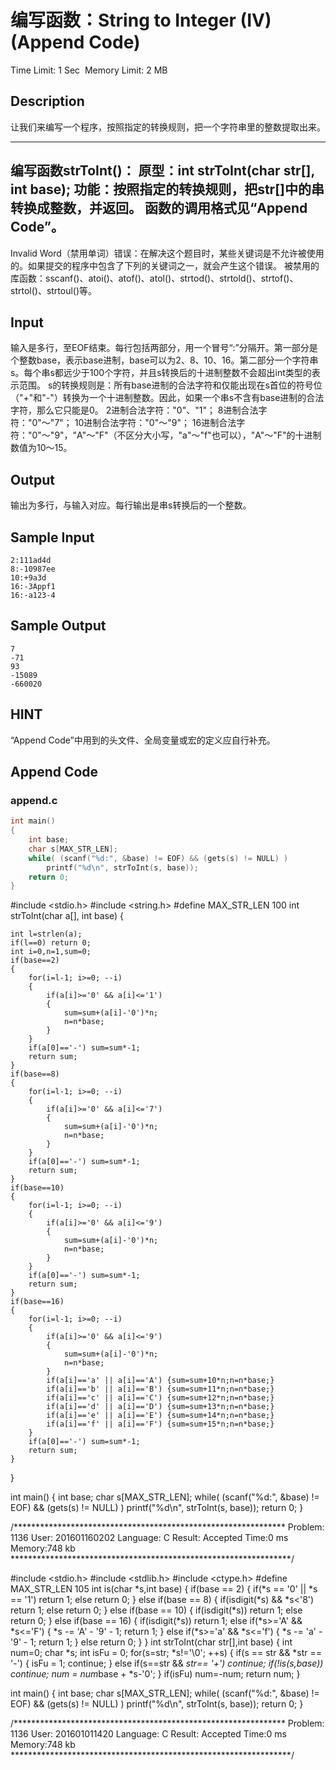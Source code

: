 # 编写函数：String to Integer (IV) (Append Code)
Time Limit: 1 Sec  Memory Limit: 2 MB


## Description

让我们来编写一个程序，按照指定的转换规则，把一个字符串里的整数提取出来。

-----------------------------------------------------------------------------
编写函数strToInt()：
原型：int strToInt(char str[], int base);
功能：按照指定的转换规则，把str[]中的串转换成整数，并返回。
函数的调用格式见“Append Code”。
-----------------------------------------------------------------------------
Invalid Word（禁用单词）错误：在解决这个题目时，某些关键词是不允许被使用的。如果提交的程序中包含了下列的关键词之一，就会产生这个错误。
被禁用的库函数：sscanf()、atoi()、atof()、atol()、strtod()、strtold()、strtof()、strtol()、strtoul()等。


## Input
输入是多行，至EOF结束。每行包括两部分，用一个冒号“:”分隔开。第一部分是个整数base，表示base进制，base可以为2、8、10、16。第二部分一个字符串s。每个串s都远少于100个字符，并且s转换后的十进制整数不会超出int类型的表示范围。
s的转换规则是：所有base进制的合法字符和仅能出现在s首位的符号位（"+"和"-"）转换为一个十进制整数。因此，如果一个串s不含有base进制的合法字符，那么它只能是0。
2进制合法字符："0"、"1"；
8进制合法字符："0"～"7"；
10进制合法字符："0"～"9"；
16进制合法字符："0"～"9"，"A"～"F"（不区分大小写，"a"～"f"也可以），"A"～"F"的十进制数值为10～15。


## Output
输出为多行，与输入对应。每行输出是串s转换后的一个整数。

## Sample Input
```
2:111ad4d
8:-10987ee
10:+9a3d
16:-3Appf1
16:-a123-4
```
## Sample Output
```
7
-71
93
-15089
-660020
```

## HINT
“Append Code”中用到的头文件、全局变量或宏的定义应自行补充。

## Append Code
### append.c
```c
int main()
{
    int base;
    char s[MAX_STR_LEN];
    while( (scanf("%d:", &base) != EOF) && (gets(s) != NULL) )
        printf("%d\n", strToInt(s, base));
    return 0;
}

```
#include <stdio.h>
#include <string.h>
#define MAX_STR_LEN 100
int strToInt(char a[], int base)
{

    int l=strlen(a);
    if(l==0) return 0;
    int i=0,n=1,sum=0;
    if(base==2)
    {
        for(i=l-1; i>=0; --i)
        {
            if(a[i]>='0' && a[i]<='1')
            {
                sum=sum+(a[i]-'0')*n;
                n=n*base;
            }
        }
        if(a[0]=='-') sum=sum*-1;
        return sum;
    }
    if(base==8)
    {
        for(i=l-1; i>=0; --i)
        {
            if(a[i]>='0' && a[i]<='7')
            {
                sum=sum+(a[i]-'0')*n;
                n=n*base;
            }
        }
        if(a[0]=='-') sum=sum*-1;
        return sum;
    }
    if(base==10)
    {
        for(i=l-1; i>=0; --i)
        {
            if(a[i]>='0' && a[i]<='9')
            {
                sum=sum+(a[i]-'0')*n;
                n=n*base;
            }
        }
        if(a[0]=='-') sum=sum*-1;
        return sum;
    }
    if(base==16)
    {
        for(i=l-1; i>=0; --i)
        {
            if(a[i]>='0' && a[i]<='9')
            {
                sum=sum+(a[i]-'0')*n;
                n=n*base;
            }
            if(a[i]=='a' || a[i]=='A') {sum=sum+10*n;n=n*base;}
            if(a[i]=='b' || a[i]=='B') {sum=sum+11*n;n=n*base;}
            if(a[i]=='c' || a[i]=='C') {sum=sum+12*n;n=n*base;}
            if(a[i]=='d' || a[i]=='D') {sum=sum+13*n;n=n*base;}
            if(a[i]=='e' || a[i]=='E') {sum=sum+14*n;n=n*base;}
            if(a[i]=='f' || a[i]=='F') {sum=sum+15*n;n=n*base;}
        }
        if(a[0]=='-') sum=sum*-1;
        return sum;
    }
}


int main()
{
    int base;
    char s[MAX_STR_LEN];
    while( (scanf("%d:", &base) != EOF) && (gets(s) != NULL) )
        printf("%d\n", strToInt(s, base));
    return 0;
}

/**************************************************************
	Problem: 1136
	User: 201601160202
	Language: C
	Result: Accepted
	Time:0 ms
	Memory:748 kb
****************************************************************/

#include <stdio.h>
#include <stdlib.h>
#include <ctype.h>
#define MAX_STR_LEN 105
int is(char *s,int base)
{
    if(base == 2)
    {
        if(*s == '0' || *s == '1') return 1;
        else return 0;
    }
    else if(base == 8)
    {
        if(isdigit(*s) && *s<'8') return 1;
        else return 0;
    }
    else if(base == 10)
    {
        if(isdigit(*s)) return 1;
        else return 0;
    }
    else if(base == 16)
    {
        if(isdigit(*s))
            return 1;
        else if(*s>='A' && *s<='F')
        {
            *s -= 'A' - '9' - 1;
            return 1;
        }
        else if(*s>='a' && *s<='f')
        {
            *s -= 'a' - '9' - 1;
            return 1;
        }
        else return 0;
    }
}
int strToInt(char str[],int base)
{
    int num=0;
    char *s;
    int isFu = 0;
    for(s=str; *s!='\0'; ++s)
    {
        if(s == str && *str == '-')
        {
            isFu = 1;
            continue;
        }
        else if(s==str && *str== '+') continue;
        if(!is(s,base)) continue;
        num = num*base + *s-'0';
    }
    if(isFu) num=-num;
    return num;
}

int main()
{
    int base;
    char s[MAX_STR_LEN];
    while( (scanf("%d:", &base) != EOF) && (gets(s) != NULL) )
        printf("%d\n", strToInt(s, base));
    return 0;
}

/**************************************************************
	Problem: 1136
	User: 201601011420
	Language: C
	Result: Accepted
	Time:0 ms
	Memory:748 kb
****************************************************************/

